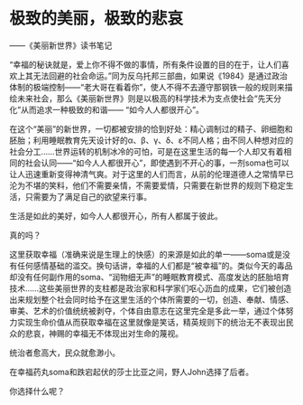 # 极致的美丽，极致的悲哀
——《美丽新世界》读书笔记

“幸福的秘诀就是，爱上你不得不做的事情，所有条件设置的目的在于，让人们喜欢上其无法回避的社会命运。”同为反乌托邦三部曲，如果说《1984》是通过政治体制的极端控制——“老大哥在看着你”，使人不得不去遵守那钢铁一般的规则来描绘未来社会，那么《美丽新世界》则是以极高的科学技术为支点使社会“先天分化”从而追求一种极致的和谐—— “如今人人都很开心”。


在这个“美丽”的新世界，一切都被安排的恰到好处：精心调制过的精子、卵细胞和胚胎；利用睡眠教育先天设计好的α、β、γ、δ、ε不同人格；由不同人种想对应的社会分工……世界运转的机制冰冷的可怕，可是在这里生活的每一个人却又有着相同的社会认同——“如今人人都很开心”，即使遇到不开心的事，一剂soma也可以让人迅速重新变得神清气爽。对于这里的人们而言，从前的伦理道德人之常情早已沦为不堪的笑料，他们不需要亲情，不需要爱情，只需要在新世界的规则下稳定生活，只需要为了满足自己的欲望来行事。


生活是如此的美好，如今人人都很开心，所有人都属于彼此。


真的吗？


这里获取幸福（准确来说是生理上的快感）的来源是如此的单一——soma或是没有任何感情基础的滥交。换句话讲，幸福的人们都是“被幸福”的。类似今天的毒品却没有任何副作用的soma、“润物细无声”的睡眠教育模式、高度发达的胚胎培育技术……这些美丽世界的支柱都是政治家和科学家们呕心沥血的成果，它们被创造出来规划整个社会同时给予在这里生活的个体所需要的一切，创造、奉献、情感、审美、艺术的价值统统被剥夺，个体自由意志在这里完全是多此一举，通过个体努力实现生命价值从而获取幸福在这里就像是笑话，精英规则下的统治无不表现出民众的悲哀，神赐的幸福无不体现出对生命的蔑视。


统治者愈高大，民众就愈渺小。


在幸福药丸soma和跌宕起伏的莎士比亚之间，野人John选择了后者。


你选择什么呢？